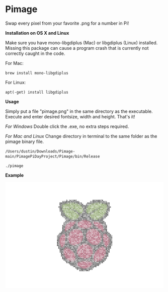# Pimage

Swap every pixel from your favorite .png for a number in Pi!

**Installation on OS X and Linux**

Make sure you have mono-libgdiplus (Mac) or libgdiplus (Linux) installed. Missing this package can cause a program crash that is currently not correctly caught in the code. 

For Mac: 
```
brew install mono-libgdiplus
```

For Linux:
```
apt(-get) install libgdiplus
```

**Usage**

Simply put a file "pimage.png" in the same directory as the executable. Execute and enter desired fontsize, width and height. That's it! 

_For Windows_
Double click the .exe, no extra steps required.

_For Mac and Linux_
Change directory in terminal to the same folder as the pimage binary file.

```
/Users/dustin/Downloads/Pimage-main/PimagePiDayProject/Pimage/bin/Release
```
```
./pimage
```

**Example**

![Raspberry Large](https://github.com/jetspiking/Pimage/blob/main/pimage_raspberry_big.png)
